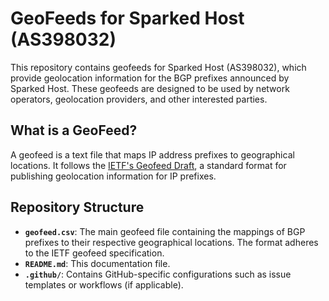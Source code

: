 # GeoFeeds for Sparked Host (AS398032)

This repository contains geofeeds for Sparked Host (AS398032), which provide geolocation information for the BGP prefixes announced by Sparked Host. These geofeeds are designed to be used by network operators, geolocation providers, and other interested parties.

## What is a GeoFeed?

A geofeed is a text file that maps IP address prefixes to geographical locations. It follows the [IETF's Geofeed Draft](https://datatracker.ietf.org/doc/html/draft-ietf-opsawg-finding-geofeeds), a standard format for publishing geolocation information for IP prefixes.

## Repository Structure

- **`geofeed.csv`**: The main geofeed file containing the mappings of BGP prefixes to their respective geographical locations. The format adheres to the IETF geofeed specification.
- **`README.md`**: This documentation file.
- **`.github/`**: Contains GitHub-specific configurations such as issue templates or workflows (if applicable).
